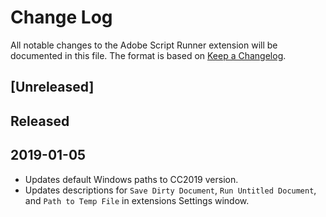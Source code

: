 # Change Log

All notable changes to the Adobe Script Runner extension will be documented in this file. The format is based on [Keep a Changelog](http://keepachangelog.com/en/1.0.0/).

## [Unreleased]

## Released

## 2019-01-05

- Updates default Windows paths to CC2019 version.
- Updates descriptions for `Save Dirty Document`, `Run Untitled Document`, and `Path to Temp File` in extensions Settings window.